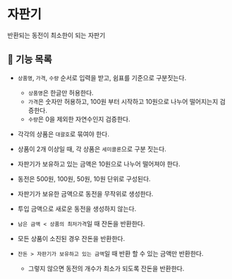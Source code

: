 # 자판기

반환되는 동전이 최소한이 되는 자판기

## 👀 기능 목록

- `상품명`, `가격`, `수량` 순서로 입력을 받고, 쉼표를 기준으로 구분짓는다.
    - `상품명`은 한글만 허용한다.
    - `가격`은 숫자만 허용하고, 100원 부터 시작하고 10원으로 나누어 떨어지는지 검증한다.
    - `수량`은 0을 제외한 자연수인지 검증한다.
- 각각의 상품은 `대괄호`로 묶여야 한다.
- 상품이 2개 이상일 때, 각 상품은 `세미콜론`으로 구분 짓는다.

- 자판기가 보유하고 있는 금액은 10원으로 나누어 떨어져야 한다.
- 동전은 500원, 100원, 50원, 10원 단위로 구성된다.
- 자판기가 보유한 금액으로 동전을 무작위로 생성한다.
- 투입 금액으로 새로운 동전을 생성하지 않는다.
- `남은 금액 < 상품의 최저가격`일 때 잔돈을 반환한다.
- 모든 상품이 소진된 경우 잔돈을 반환한다.
- `잔돈 > 자판기가 보유하고 있는 금액`일 때 반환 할 수 있는 금액만 반환한다.
    - 그렇지 않으면 동전의 개수가 최소가 되도록 잔돈을 반환한다.
